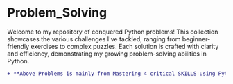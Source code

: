 # Problem_Solving
Welcome to my repository of conquered Python problems! This collection showcases the various challenges I've tackled, ranging from beginner-friendly exercises to complex puzzles. Each solution is crafted with clarity and efficiency, demonstrating my growing problem-solving abilities in Python.
```diff
+ **Above Problems is mainly from Mastering 4 critical SKILLS using Python Course**
```
